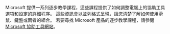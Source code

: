 Microsoft 提供一系列逐步教學課程，這些課程提供了如何調整電腦上的協助工具選項和設定的詳細程序。 這些資訊會以並列格式呈現，讓您清楚了解如何使用滑鼠、鍵盤或兩者的組合。 若要尋找 Microsoft 產品的逐步教學課程，請參閱 [Microsoft 協助工具網站](http://go.microsoft.com/fwlink/?LinkId=8431)。

<!--HONumber=Jul16_HO3-->


